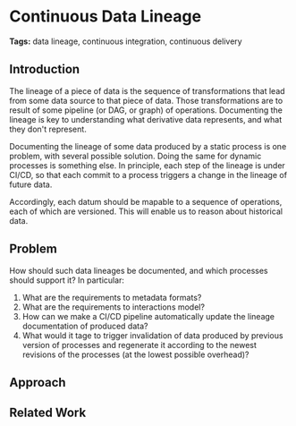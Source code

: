 # Continuous Data Lineage

**Tags:** data lineage, continuous integration, continuous delivery

## Introduction

The lineage of a piece of data is the sequence of transformations that lead from some data source to that piece of data. Those transformations are to result of some pipeline (or DAG, or graph) of operations. Documenting the lineage is key to understanding what derivative data represents, and what they don't represent.

Documenting the lineage of some data produced by a static process is one problem, with several possible solution. Doing the same for dynamic processes is something else. In principle, each step of the lineage is under CI/CD, so that each commit to a process triggers a change in the lineage of future data.

Accordingly, each datum should be mapable to a sequence of operations, each of which are versioned. This will enable us to reason about historical data.

## Problem

How should such data lineages be documented, and which processes should support it? In particular:
1. What are the requirements to metadata formats?
2. What are the requirements to interactions model?
3. How can we make a CI/CD pipeline automatically update the lineage documentation of produced data?
4. What would it tage to trigger invalidation of data produced by previous version of processes and regenerate it according to the newest revisions of the processes (at the lowest possible overhead)?

## Approach

## Related Work

